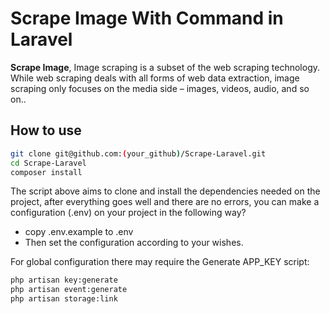 # Scrape Image With Command in Laravel

**Scrape Image**, Image scraping is a subset of the web scraping technology. While web scraping deals with all forms of web data extraction, image scraping only focuses on the media side – images, videos, audio, and so on..


## How to use

``` bash
git clone git@github.com:(your_github)/Scrape-Laravel.git
cd Scrape-Laravel
composer install
```

The script above aims to clone and install the dependencies needed on the project, after everything goes well and there are no errors, you can make a configuration (.env) on your project in the following way?

- copy .env.example to .env
- Then set the configuration according to your wishes.

For global configuration there may require the Generate APP_KEY script:

```sh
php artisan key:generate 
php artisan event:generate
php artisan storage:link
```
